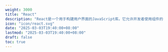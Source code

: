```yaml
---
weight: 3000
title: "React"
description: "React是一个用于构建用户界面的JavaScript库。它允许开发者使用组件的方式来创建和管理界面，并通过虚拟DOM来提高性能。React的核心思想是声明式编程和组件化开发。"
icon: "icon/react.svg"
date: "2025-03-03T19:40:00+08:00"
lastmod: "2025-03-03T19:40:00+08:00"
draft: false
toc: true
---
```

